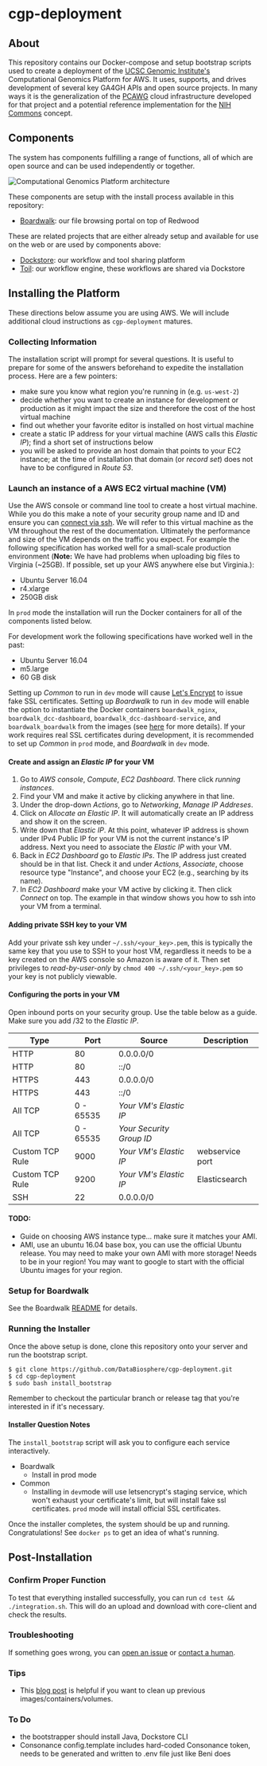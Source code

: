 # cgp-deployment

## About

This repository contains our Docker-compose and setup bootstrap scripts used to create a deployment of the [UCSC Genomic Institute's](http://ucsc-cgl.org) Computational Genomics Platform for AWS. It uses, supports, and drives development of several key GA4GH APIs and open source projects. In many ways it is the generalization of the [PCAWG](https://dcc.icgc.org/pcawg) cloud infrastructure developed for that project and a potential reference implementation for the [NIH Commons](https://datascience.nih.gov/commons) concept.

## Components

The system has components fulfilling a range of functions, all of which are open source and can be used independently or together.

![Computational Genomics Platform architecture](docs/dcc-arch.png)

These components are setup with the install process available in this repository:

* [Boardwalk](boardwalk/README.md): our file browsing portal on top of Redwood

These are related projects that are either already setup and available for use on the web or are used by components above:

* [Dockstore](https://dockstore.org): our workflow and tool sharing platform
* [Toil](https://github.com/BD2KGenomics/toil): our workflow engine, these workflows are shared via Dockstore

## Installing the Platform

These directions below assume you are using AWS.  We will include additional cloud instructions as `cgp-deployment` matures.

### Collecting Information

The installation script will prompt for several questions. It is useful to prepare for some of the answers beforehand to expedite the installation process. Here are a few pointers:

* make sure you know what region you're running in (e.g. `us-west-2`)
* decide whether you want to create an instance for development or production as it might impact the size and therefore the cost of the host virtual machine
* find out whether your favorite editor is installed on host virtual machine
* create a static IP address for your virtual machine (AWS calls this _Elastic IP_); find a short set of instructions below
* you will be asked to provide an host domain that points to your EC2 instance; at the time of installation that domain (or _record set_) does not have to be configured in _Route 53_.

### Launch an instance of a AWS EC2 virtual machine (VM)

Use the AWS console or command line tool to create a host virtual machine. While you do this make a note of your security group name and ID and ensure you can [connect via ssh](#sshconnect). We will refer to this virtual machine as the VM throughout the rest of the documentation. Ultimately the performance and size of the VM depends on the traffic you expect. For example the following specification has worked well for a small-scale production environment (**Note:** We have had problems when uploading big files to Virginia (~25GB). If possible, set up your AWS anywhere else but Virginia.):

* Ubuntu Server 16.04
* r4.xlarge
* 250GB disk

In `prod` mode the installation will run the Docker containers for all of the components listed below.

For development work the following specifications have worked well in the past:
* Ubuntu Server 16.04
* m5.large
* 60 GB disk

Setting up *Common* to run in `dev` mode will cause [Let's Encrypt](https://letsencrypt.org/) to issue fake SSL certificates. Setting up *Boardwalk* to run in `dev` mode will enable the option to instantiate the Docker containers `boardwalk_nginx`, `boardwalk_dcc-dashboard`, `boardwalk_dcc-dashboard-service`, and `boardwalk_boardwalk` from the images (see [here](https://github.com/DataBiosphere/cgp-deployment/blob/feature/update-readme/boardwalk/README.md#development-mode) for more details). If your work requires real SSL certificates during development, it is recommended to set up *Common* in `prod` mode, and *Boardwalk* in `dev` mode.


#### <a name="makeip"></a>Create and assign an _Elastic IP_ for your VM 
1. Go to _AWS console_, _Compute_,  _EC2 Dashboard_. There click *running instances*. 
2. Find your VM and make it active by clicking anywhere in that line.
3. Under the drop-down *Actions*, go to *Networking*, *Manage IP Addreses*.
4. Click on *Allocate an Elastic IP*. It will automatically create an IP address and show it on the screen.
5. Write down that _Elastic IP_. At this point, whatever IP address is shown under IPv4 Public IP for your VM is not the current instance's IP address. Next you need to associate the _Elastic IP_ with your VM.
6. Back in _EC2 Dashboard_ go to *Elastic IPs*. The IP address just created should be in that list. Check it and under *Actions*, *Associate*, choose resource type "Instance", and choose your EC2 (e.g., searching by its name).
7.  <a name="sshconnect"></a>In _EC2 Dashboard_ make your VM active by clicking it. Then click _Connect_ on top. The example in that window shows you how to ssh into your VM from a terminal.


#### Adding private SSH key to your VM

Add your private ssh key under `~/.ssh/<your_key>.pem`, this is typically the same key that you use to SSH to your host VM, regardless it needs to be a key created on the AWS console so Amazon is aware of it. Then set privileges to _read-by-user-only_ by `chmod 400 ~/.ssh/<your_key>.pem` so your key is not publicly viewable.

#### Configuring the ports in your VM
Open inbound ports on your security group. Use the table below as a guide. Make sure you add /32 to the *Elastic IP*.

| Type | Port | Source | Description |
| --- | --- | --- | --- |
| HTTP | 80 | 0.0.0.0/0 | |
| HTTP | 80 | ::/0 | |
| HTTPS | 443 | 0.0.0.0/0 | |
| HTTPS | 443 | ::/0 | |
| All TCP | 0 - 65535 | _Your VM's Elastic IP_ | |
| All TCP | 0 - 65535 | _Your Security Group ID_ | | 
| Custom TCP Rule | 9000 | _Your VM's Elastic IP_ | webservice port |
| Custom TCP Rule | 9200 | _Your VM's Elastic IP_ | Elasticsearch |
| SSH | 22 | 0.0.0.0/0 | |


#### TODO:

* Guide on choosing AWS instance type... make sure it matches your AMI.
* AMI, use an ubuntu 16.04 base box, you can use the official Ubuntu release.  You may need to make your own AMI with more storage! Needs to be in your region!  You may want to google to start with the official Ubuntu images for your region.

### Setup for Boardwalk

See the Boardwalk [README](boardwalk/README.md) for details.

### Running the Installer

Once the above setup is done, clone this repository onto your server and run the bootstrap script.

    $ git clone https://github.com/DataBiosphere/cgp-deployment.git
    $ cd cgp-deployment
    $ sudo bash install_bootstrap

Remember to checkout the particular branch or release tag that you're interested in if it's necessary.

#### Installer Question Notes

The `install_bootstrap` script will ask you to configure each service interactively.

* Boardwalk
  * Install in prod mode
* Common
  * Installing in `dev`mode will use letsencrypt's staging service, which won't exhaust your certificate's limit, but will install fake ssl certificates. `prod` mode will install official SSL certificates.
  
  
Once the installer completes, the system should be up and running. Congratulations! See `docker ps` to get an idea of what's running.

## Post-Installation

### Confirm Proper Function

To test that everything installed successfully, you can run `cd test && ./integration.sh`. This will do an upload and download with core-client and check the results.

### Troubleshooting

If something goes wrong, you can [open an issue](https://github.com/DataBiosphere/cgp-deployment/issues/new) or [contact a human](https://github.com/DataBiosphere/cgp-deployment/graphs/contributors).

### Tips

* This [blog post](https://www.digitalocean.com/community/tutorials/how-to-remove-docker-images-containers-and-volumes) is helpful if you want to clean up previous images/containers/volumes.

### To Do

* the bootstrapper should install Java, Dockstore CLI
* Consonance config.template includes hard-coded Consonance token, needs to be generated and written to .env file just like Beni does
